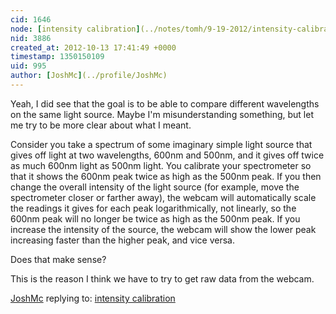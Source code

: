 ```yaml
---
cid: 1646
node: [intensity calibration](../notes/tomh/9-19-2012/intensity-calibration)
nid: 3886
created_at: 2012-10-13 17:41:49 +0000
timestamp: 1350150109
uid: 995
author: [JoshMc](../profile/JoshMc)
---
```


Yeah, I did see that the goal is to be able to compare different wavelengths on the same light source.  Maybe I'm misunderstanding something, but let me try to be more clear about what I meant.

Consider you take a spectrum of some imaginary simple light source that gives off light at two wavelengths, 600nm and 500nm, and it gives off twice as much 600nm light as 500nm light.  You calibrate your spectrometer so that it shows the 600nm peak twice as high as the 500nm peak.  If you then change the overall intensity of the light source (for example, move the spectrometer closer or farther away), the webcam will automatically scale the readings it gives for each peak logarithmically, not linearly, so the 600nm peak will no longer be twice as high as the 500nm peak.  If you increase the intensity of the source, the webcam will show the lower peak increasing faster than the higher peak, and vice versa.

Does that make sense?

This is the reason I think we have to try to get raw data from the webcam.

[JoshMc](../profile/JoshMc) replying to: [intensity calibration](../notes/tomh/9-19-2012/intensity-calibration)

